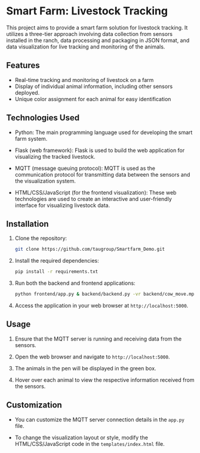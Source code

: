 # Smart Farm: Livestock Tracking

This project aims to provide a smart farm solution for livestock tracking. It utilizes a three-tier approach involving data collection from sensors installed in the ranch, data processing and packaging in JSON format, and data visualization for live tracking and monitoring of the animals.

## Features

- Real-time tracking and monitoring of livestock on a farm
- Display of individual animal information, including other sensors deployed.
- Unique color assignment for each animal for easy identification

## Technologies Used

- Python: The main programming language used for developing the smart farm system.

- Flask (web framework): Flask is used to build the web application for visualizing the tracked livestock.

- MQTT (message queuing protocol): MQTT is used as the communication protocol for transmitting data between the sensors and the visualization system.

- HTML/CSS/JavaScript (for the frontend visualization): These web technologies are used to create an interactive and user-friendly interface for visualizing livestock data.

## Installation

1. Clone the repository:

   ```bash
   git clone https://github.com/taugroup/Smartfarm_Demo.git
   ```

2. Install the required dependencies:

   ```bash
   pip install -r requirements.txt
   ```

3. Run both the backend and frontend applications:

   ```bash
   python frontend/app.py & backend/backend.py -vr backend/cow_move.mp4
   ```

4. Access the application in your web browser at `http://localhost:5000`.

## Usage

1. Ensure that the MQTT server is running and receiving data from the sensors.

2. Open the web browser and navigate to `http://localhost:5000`.

3. The animals in the pen will be displayed in the green box.

4. Hover over each animal to view the respective information received from the sensors.

## Customization

- You can customize the MQTT server connection details in the `app.py` file.

- To change the visualization layout or style, modify the HTML/CSS/JavaScript code in the `templates/index.html` file.
